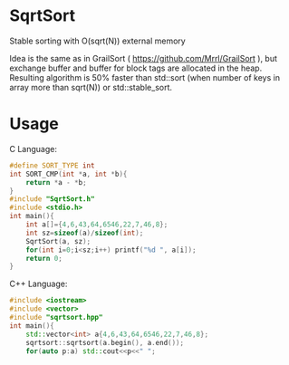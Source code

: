 SqrtSort
========

Stable sorting with O(sqrt(N)) external memory

Idea is the same as in GrailSort ( https://github.com/Mrrl/GrailSort ), but exchange buffer and buffer for block tags are allocated in the heap. Resulting algorithm is 50% faster than std::sort (when number of keys in array more than sqrt(N)) or std::stable_sort.  

Usage
========

C Language:
```c
#define SORT_TYPE int
int SORT_CMP(int *a, int *b){
    return *a - *b;
}
#include "SqrtSort.h"
#include <stdio.h>
int main(){
    int a[]={4,6,43,64,6546,22,7,46,8};
    int sz=sizeof(a)/sizeof(int);
    SqrtSort(a, sz);
    for(int i=0;i<sz;i++) printf("%d ", a[i]);
    return 0;
}
```

C++ Language:
```cpp
#include <iostream>
#include <vector>
#include "sqrtsort.hpp"
int main(){
    std::vector<int> a{4,6,43,64,6546,22,7,46,8};
    sqrtsort::sqrtsort(a.begin(), a.end());
    for(auto p:a) std::cout<<p<<" ";
```
